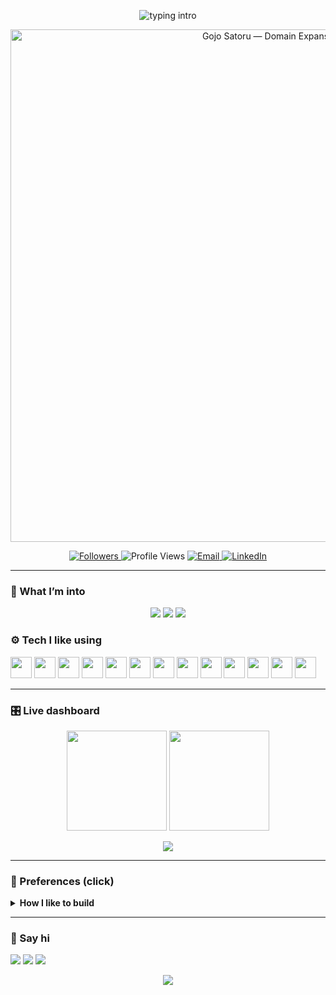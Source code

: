 <!-- Profile README for ryleymao — Midnight Green Full-Stack vibe -->
<!-- No experience or project listings per request -->

<p align="center">
  <img src="https://readme-typing-svg.herokuapp.com?size=28&duration=3200&pause=900&color=01E0B8&center=true&vCenter=true&width=880&lines=Ryley+Mao;Backend+%E2%80%A2+Full-Stack+in+progress;APIs%2C+data%2C+and+React+UIs" alt="typing intro" />
</p>

<!-- Gojo Domain Expansion banner -->
<p align="center">
  <img src="https://media1.tenor.com/m/tOLWu28yMFUAAAAC/abstract-banner-gift.gif" alt="Gojo Satoru — Domain Expansion" width="820">
  
</p>

<p align="center">
  <a href="https://github.com/ryleymao">
    <img alt="Followers" src="https://img.shields.io/github/followers/ryleymao?label=Followers&style=for-the-badge&color=0EA5E9">
  </a>
  <img alt="Profile Views" src="https://komarev.com/ghpvc/?username=ryleymao&style=for-the-badge&color=01E0B8">
  <a href="mailto:rymao_@outlook.com">
    <img alt="Email" src="https://img.shields.io/badge/Email-rymao_%40outlook.com-0D1B1E?style=for-the-badge&logo=microsoft-outlook&logoColor=01E0B8">
  </a>
  <a href="https://linkedin.com/in/ryley-mao">
    <img alt="LinkedIn" src="https://img.shields.io/badge/Connect-LinkedIn-0D1B1E?style=for-the-badge&logo=linkedin&logoColor=0EA5E9">
  </a>
</p>

---

### 🧩 What I’m into
<p align="center">
  <img src="https://img.shields.io/badge/Focus-Backend%20%26%20Full-Stack-0EA5E9?style=flat-square&labelColor=0D1B1E">
  <img src="https://img.shields.io/badge/Currently-Learning%20React%20%2B%20TypeScript-01E0B8?style=flat-square&labelColor=0D1B1E">
  <img src="https://img.shields.io/badge/Habit-Daily%20Commits-7DD3FC?style=flat-square&labelColor=0D1B1E">
</p>

### ⚙️ Tech I like using
<p>
  <img src="https://cdn.jsdelivr.net/gh/devicons/devicon/icons/python/python-original.svg" height="34" />
  <img src="https://cdn.jsdelivr.net/gh/devicons/devicon/icons/postgresql/postgresql-original.svg" height="34" />
  <img src="https://cdn.jsdelivr.net/gh/devicons/devicon/icons/fastapi/fastapi-original.svg" height="34" />
  <img src="https://cdn.jsdelivr.net/gh/devicons/devicon/icons/docker/docker-original.svg" height="34" />
  <img src="https://cdn.jsdelivr.net/gh/devicons/devicon/icons/linux/linux-original.svg" height="34" />
  <img src="https://cdn.jsdelivr.net/gh/devicons/devicon/icons/git/git-original.svg" height="34" />
  <img src="https://cdn.jsdelivr.net/gh/devicons/devicon/icons/amazonwebservices/amazonwebservices-original.svg" height="34" />
  <img src="https://cdn.jsdelivr.net/gh/devicons/devicon/icons/googlecloud/googlecloud-original.svg" height="34" />
  <img src="https://cdn.jsdelivr.net/gh/devicons/devicon/icons/react/react-original.svg" height="34" />
  <img src="https://cdn.jsdelivr.net/gh/devicons/devicon/icons/typescript/typescript-original.svg" height="34" />
  <img src="https://cdn.jsdelivr.net/gh/devicons/devicon/icons/nextjs/nextjs-original.svg" height="34" />
  <img src="https://cdn.jsdelivr.net/gh/devicons/devicon/icons/vitejs/vitejs-original.svg" height="34" />
  <img src="https://cdn.jsdelivr.net/gh/devicons/devicon/icons/tailwindcss/tailwindcss-plain.svg" height="34" />
</p>

---

### 🎛️ Live dashboard
<p align="center">
  <img src="https://github-readme-streak-stats.herokuapp.com?user=ryleymao&theme=dark&hide_border=true&background=0D1B1E&ring=01E0B8&fire=0EA5E9&currStreakLabel=CFE8E1&sideNums=CFE8E1&sideLabels=7DD3FC" height="160" />
  <img src="https://github-readme-stats.vercel.app/api?username=ryleymao&show_icons=true&hide_border=true&bg_color=0D1B1E&title_color=01E0B8&text_color=CFE8E1&icon_color=0EA5E9&rank_icon=github" height="160" />
</p>

<p align="center">
  <img src="https://github-readme-activity-graph.vercel.app/graph?username=ryleymao&bg_color=0D1B1E&color=CFE8E1&line=0EA5E9&point=01E0B8&area=true&hide_border=true" />
</p>

---

### 🧭 Preferences (click)
<details>
  <summary><b>How I like to build</b></summary>

- **Frontend:** React + TypeScript, Next.js or Vite, Tailwind, shadcn/ui  
- **Backend:** FastAPI, Postgres, SQLAlchemy, Pytest; Docker for local parity  
- **DX:** Pre-commit, Ruff/Black, conventional commits, small PRs  
- **Ops:** `.env.example`, Makefile or `scripts/`, basic observability before scale  
</details>

---

### 🤝 Say hi
<p>
  <a href="mailto:rymao_@outlook.com"><img src="https://img.shields.io/badge/Email-rymao_%40outlook.com-0EA5E9?style=for-the-badge&labelColor=0D1B1E"></a>
  <a href="https://linkedin.com/in/ryley-mao"><img src="https://img.shields.io/badge/LinkedIn-Connect-01E0B8?style=for-the-badge&labelColor=0D1B1E"></a>
  <a href="https://github.com/ryleymao"><img src="https://img.shields.io/badge/GitHub-Follow-CFE8E1?style=for-the-badge&labelColor=0D1B1E"></a>
</p>

<p align="center">
  <img src="https://capsule-render.vercel.app/api?type=wave&height=120&color=0:0EA5E9,100:01E0B8&section=footer&text=%20" />
</p>
